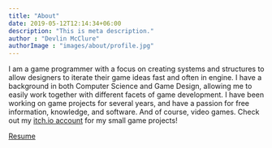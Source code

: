 ```yaml
---
title: "About"
date: 2019-05-12T12:14:34+06:00
description: "This is meta description."
author : "Devlin McClure"
authorImage : "images/about/profile.jpg"
---
```


I am a game programmer with a focus on creating systems and structures to allow designers to iterate their game ideas fast and often in engine. I have a background in both Computer Science and Game Design, allowing me to easily work together with different facets of game development. I have been working on game projects for several years, and have a passion for free information, knowledge, and software. And of course, video games. Check out my [itch.io account](https://devlinmcclure.itch.io/) for my small game projects!

[Resume](https://drive.google.com/file/d/16I6UiKX2-4K_-I9bge_koMloNcu-NJts/view?usp=sharing)
